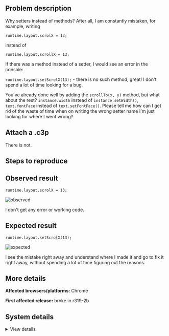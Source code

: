 ## Problem description

Why setters instead of methods? After all, I am constantly mistaken, for example, writing

`runtime.layout.scrolX = 13;`

instead of

`runtime.layout.scrollX = 13;`

If there was a method instead of a setter, I would see an error in the console:

`runtime.layout.setScrolX(13);` - there is no such method, great! I don't spend a lot of time looking for a bug.

You've already done well by adding the `scrollTo(x, y)` method, but what about the rest? `instance.width` instead of `instance.setWidth()`, `text.fontFace` instead of `text.setFontFace()`. Please tell me how can I get rid of the waste of time when on writing the wrong setter name I'm just looking for where I went wrong?

## Attach a .c3p

There is not.

## Steps to reproduce



## Observed result

`runtime.layout.scrolX = 13;`

![observed](https://user-images.githubusercontent.com/91274932/204441366-49079540-8109-4b9f-8c32-524eb4ea6c6a.png)

I don't get any error or working code.

## Expected result

`runtime.layout.setScrolX(13);`

![expected](https://user-images.githubusercontent.com/91274932/204441503-3c2847f3-8486-4990-843d-7b1f4973bef9.png)

I see the mistake right away and understand where I made it and go to fix it right away, without spending a lot of time figuring out the reasons.

## More details



**Affected browsers/platforms:** Chrome

**First affected release:** broke in r319-2b

## System details

<details><summary>View details</summary>



</details>
